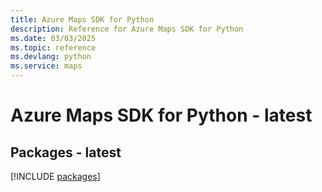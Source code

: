 ```yaml
---
title: Azure Maps SDK for Python
description: Reference for Azure Maps SDK for Python
ms.date: 03/03/2025
ms.topic: reference
ms.devlang: python
ms.service: maps
---
```

# Azure Maps SDK for Python - latest
## Packages - latest
[!INCLUDE [packages](maps-index.md)]
